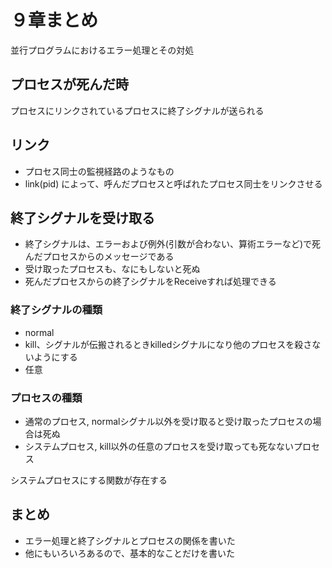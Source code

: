 # ９章まとめ

並行プログラムにおけるエラー処理とその対処

## プロセスが死んだ時
プロセスにリンクされているプロセスに終了シグナルが送られる

## リンク
* プロセス同士の監視経路のようなもの
* link(pid) によって、呼んだプロセスと呼ばれたプロセス同士をリンクさせる

## 終了シグナルを受け取る
* 終了シグナルは、エラーおよび例外(引数が合わない、算術エラーなど)で死んだプロセスからのメッセージである
* 受け取ったプロセスも、なにもしないと死ぬ
* 死んだプロセスからの終了シグナルをReceiveすれば処理できる

### 終了シグナルの種類
* normal
* kill、シグナルが伝搬されるときkilledシグナルになり他のプロセスを殺さないようにする
* 任意

### プロセスの種類
* 通常のプロセス, normalシグナル以外を受け取ると受け取ったプロセスの場合は死ぬ
* システムプロセス, kill以外の任意のプロセスを受け取っても死なないプロセス

システムプロセスにする関数が存在する

## まとめ
* エラー処理と終了シグナルとプロセスの関係を書いた
* 他にもいろいろあるので、基本的なことだけを書いた
